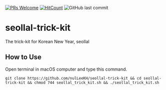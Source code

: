 [![PRs Welcome](https://img.shields.io/badge/PRs-welcome-brightgreen.svg?style=flat-square)](http://makeapullrequest.com)
[![HitCount](http://hits.dwyl.io/nulLeeKH/seollal-trick-kit.svg)](http://hits.dwyl.io/nulLeeKH/seollal-trick-kit)
![GitHub last commit](https://img.shields.io/github/last-commit/nulLeeKH/seollal-trick-kit.svg)

# seollal-trick-kit
The trick-kit for Korean New Year, seollal

## How to Use
Open terminal in macOS computer and type this command.

```
git clone https://github.com/nulLeeKH/seollal-trick-kit && cd seollal-trick-kit && chmod 744 seollal_trick_kit.sh && ./seollal_trick_kit.sh
```
